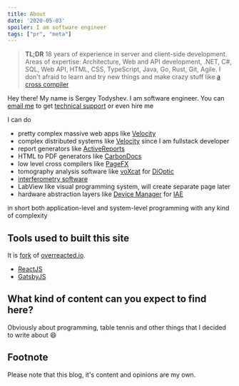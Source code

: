 ```yaml
---
title: About
date: '2020-05-03'
spoiler: I am software engineer
tags: ["pr", "meta"]
---
```


> __TL;DR__ 18 years of experience in server and client-side development. Areas of expertise: Architecture, Web and API development, .NET, C#, SQL, Web API, HTML, CSS, TypeScript, Java, Go, Rust, Git, Agile. I don't afraid to learn and try new things and make crazy stuff like [a cross compiler](https://github.com/grapecity/pagefx)

Hey there! My name is Sergey Todyshev. I am software engineer.
You can [email me](mailto:stodyshev@gmail.com) to get [technical support](/support) or even hire me

I can do

- pretty complex massive web apps like [Velocity](/velocity)
- complex distributed systems like [Velocity](/velocity) since I am fullstack developer
- report generators like [ActiveReports](/activereports)
- HTML to PDF generators like [CarbonDocs](https://carbondocs.windows10compatible.com/)
- low level cross compilers like [PageFX](/pagefx)
- tomography analysis software like [voXcat](/voxcat) for [DiOptic](https://www.dioptic.de)
- [interferometry software](/interferometry)
- LabView like visual programming system, will create separate page later
- hardware abstraction layers like [Device Manager](/devicemanager) for [IAE](/iae)

in short both application-level and system-level programming with any kind of complexity

## Tools used to built this site

It is [fork](https://github.com/tsvbits/tsvbits.github.io) of [overreacted.io](https://overreacted.io/).

- [ReactJS](https://reactjs.org/)
- [GatsbyJS](https://www.gatsbyjs.org/)


## What kind of content can you expect to find here?

Obviously about programming, table tennis and other things that I decided to write about :smile:


## Footnote

Please note that this blog, it's content and opinions are my own.
